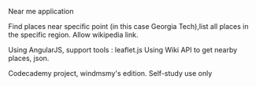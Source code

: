 Near me application

Find places near specific point (in this case Georgia Tech),list all places in the specific region.
Allow wikipedia link.

Using AngularJS, support tools : leaflet.js
Using Wiki API to get nearby places, json.

Codecademy project, windmsmy's edition.
Self-study use only